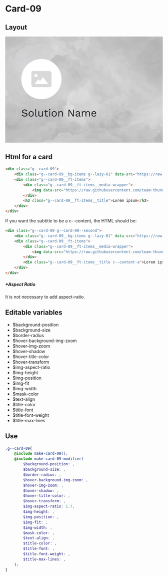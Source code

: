 # Card-09

## Layout

![alt text][card-09]

[card-09]: /src/img/global-components/card/card-09.jpg

## Html for a card

```html
<div class="g--card-09">
    <div class="g--card-09__bg-items g--lazy-01" data-src="https://raw.githubusercontent.com/team-thunderfoot/ui/main/src/img/global-components/bg-placeholder.jpg"></div>
    <div class="g--card-09__ft-items">
        <div class="g--card-09__ft-items__media-wrapper">
            <img data-src="https://raw.githubusercontent.com/team-thunderfoot/ui/main/src/img/global-components/rounded-img-placeholder.png" src="/src/img/global-components/placeholder.jpg" alt="alt text" class="g--card-09__ft-items__media-wrapper__media g--lazy-01">
        </div>
        <h3 class="g--card-09__ft-items__title">Lorem ipsum</h3>
    </div>
</div>
```

If you want the subtitle to be a c--content, the HTML should be:
```html
<div class="g--card-09 g--card-09--second">
    <div class="g--card-09__bg-items g--lazy-01" data-src="https://raw.githubusercontent.com/team-thunderfoot/ui/main/src/img/global-components/bg-placeholder.jpg"></div>
    <div class="g--card-09__ft-items">
        <div class="g--card-09__ft-items__media-wrapper">
            <img data-src="https://raw.githubusercontent.com/team-thunderfoot/ui/main/src/img/global-components/rounded-img-placeholder.png" src="/src/img/global-components/placeholder.jpg" alt="alt text" class="g--card-09__ft-items__media-wrapper__media g--lazy-01">
        </div>
        <div class="g--card-09__ft-items__title c--content-a">Lorem ipsum dolor sit amet, consectetur adipiscing elit.</div>
    </div>
</div>
```

##### \*Aspect Ratio

It is not necessary to add aspect-ratio.

## Editable variables

- $background-position
- $background-size
- $border-radius
- $hover-background-img-zoom
- $hover-img-zoom
- $hover-shadow
- $hover-title-color
- $hover-transform
- $img-aspect-ratio
- $img-height
- $img-position
- $img-fit
- $img-width
- $mask-color
- $text-align
- $title-color
- $title-font
- $title-font-weight
- $title-max-lines

## Use

```scss
.g--card-09{
    @include make-card-09();
    @include make-card-09-modifier(
        $background-position: ,
        $background-size: ,
        $border-radius: ,
        $hover-background-img-zoom: ,
        $hover-img-zoom: ,
        $hover-shadow: ,
        $hover-title-color: ,
        $hover-transform: ,
        $img-aspect-ratio: 1.7,
        $img-height: ,
        $img-position: ,
        $img-fit: ,
        $img-width: ,
        $mask-color: ,
        $text-align: ,
        $title-color: ,
        $title-font: ,
        $title-font-weight: ,
        $title-max-lines: ,
    );
}
```